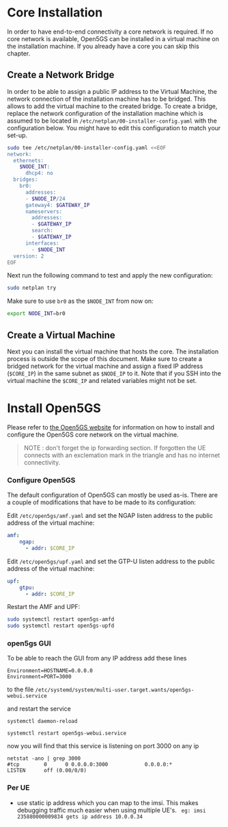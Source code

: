 # Core Installation

In order to have end-to-end connectivity a core network is required.
If no core network is available, Open5GS can be installed in a virtual machine on the installation machine.
If you already have a core you can skip this chapter.

## Create a Network Bridge

In order to be able to assign a public IP address to the Virtual Machine, the network connection of the installation machine has to be bridged.
This allows to add the virtual machine to the created bridge.
To create a bridge, replace the network configuration of the installation machine which is assumed to be located in `/etc/netplan/00-installer-config.yaml` with the configuration below.
You might have to edit this configuration to match your set-up.

``` bash
sudo tee /etc/netplan/00-installer-config.yaml <<EOF
network:
  ethernets:
    $NODE_INT:
      dhcp4: no
  bridges:
    br0:
      addresses:
      - $NODE_IP/24
      gateway4: $GATEWAY_IP
      nameservers:
        addresses:
        - $GATEWAY_IP
        search:
        - $GATEWAY_IP
      interfaces:
        - $NODE_INT
  version: 2
EOF
```

Next run the following command to test and apply the new configuration:

``` bash
sudo netplan try
```

Make sure to use `br0` as the `$NODE_INT` from now on:

``` bash
export NODE_INT=br0
```

## Create a Virtual Machine

Next you can install the virtual machine that hosts the core.
The installation process is outside the scope of this document.
Make sure to create a bridged network for the virtual machine and assign a fixed IP address (`$CORE_IP`) in the same subnet as `$NODE_IP` to it.
Note that if you SSH into the virtual machine the `$CORE_IP` and related variables might not be set.

# Install Open5GS

Please refer to [the Open5GS website](https://open5gs.org/open5gs/docs/guide/01-quickstart/) for information on how to install and configure the Open5GS core network on the virtual machine.

> NOTE : don't forget the ip forwarding section. If forgotten the UE connects with an exclemation mark in the triangle and has no internet connectivity.

### Configure Open5GS

The default configuration of Open5GS can mostly be used as-is.
There are a couple of modifications that have to be made to its configuration:

Edit `/etc/open5gs/amf.yaml` and set the NGAP listen address to the public address of the virtual machine:

``` yaml
amf:
    ngap:
      - addr: $CORE_IP
```

Edit `/etc/open5gs/upf.yaml` and set the GTP-U listen address to the public address of the virtual machine:

``` yaml
upf:
    gtpu:
      - addr: $CORE_IP
```

Restart the AMF and UPF:

``` bash
sudo systemctl restart open5gs-amfd
sudo systemctl restart open5gs-upfd
```

### open5gs GUI
To be able to reach the GUI from any IP address add these lines 

```
Environment=HOSTNAME=0.0.0.0
Environment=PORT=3000
```

to the file ```/etc/systemd/system/multi-user.target.wants/open5gs-webui.service```

and restart the service 

```
systemctl daemon-reload
```
```
systemctl restart open5gs-webui.service
```
now you will find that this service is listening on port 3000 on any ip

```
netstat -ano | grep 3000
#tcp        0      0 0.0.0.0:3000            0.0.0.0:*               LISTEN      off (0.00/0/0)
````

### Per UE

* use static ip address which you can map to the imsi. This makes debugging traffic much easier when using multiple UE's. 
    ``` eg: imsi 235880000009834 gets ip address 10.0.0.34```


